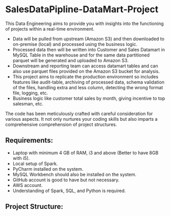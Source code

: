 # SalesDataPipline-DataMart-Project

This Data Engineering aims to provide you with insights into the functioning of projects within a real-time environment.
- Data will be pulled from upstream (Amazon S3) and then downloaded to on-premise (local) and processed using the business logic.
- Processed data then will be written into Customer and Sales Datamart in MySQL Table in the warehouse and for the same data partitioned parquet will be generated and uploaded to Amazon S3.
- Downstream and reporting team can access datamart tables and can also use parquet files provided on the Amazon S3 bucket for analysis.
- This project aims to replicate the production environment so includes features like audit-table, archiving of processed data, schema validation of the files, handling extra and less column, detecting the wrong format file, logging, etc.
- Business logic like customer total sales by month, giving incentive to top salesman, etc.

The code has been meticulously crafted with careful consideration for various aspects. It not only nurtures your coding skills but also imparts a comprehensive comprehension of project structures.

## Requirements:

- Laptop with minimum 4 GB of RAM, i3 and above (Better to have 8GB with i5).
- Local setup of Spark.
- PyCharm installed on the system.
- MySQL Workbench should also be installed on the system.
- GitHub account is good to have but not necessary.
- AWS account.
- Understanding of Spark, SQL, and Python is required.

## Project Structure:


